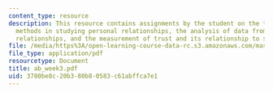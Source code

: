 ```yaml
---
content_type: resource
description: This resource contains assignments by the student on the topics self-report
  methods in studying personal relationships, the analysis of data from two-person
  relationships, and the measurement of trust and its relationship to self-disclosure.
file: /media/https%3A/open-learning-course-data-rc.s3.amazonaws.com/mas-965-relational-machines-spring-2005/3780be8c20b380b80583c61abffca7e1_ab_week3.pdf
file_type: application/pdf
resourcetype: Document
title: ab_week3.pdf
uid: 3780be8c-20b3-80b8-0583-c61abffca7e1
---
```

